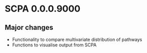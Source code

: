 # SCPA 0.0.0.9000

## Major changes
- Functionality to compare multivariate distribution of pathways
- Functions to visualise output from SCPA

